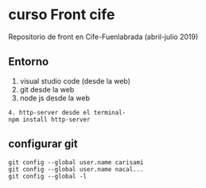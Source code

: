 # curso Front cife
Repositorio de front en Cife-Fuenlabrada (abril-julio 2019)

## Entorno

1. visual studio code (desde la web)
2. git desde la web
3. node js desde la web
```
4. http-server desde el terminal- 
npm install http-server

```
## configurar git
```
git config --global user.name carisami
git config --global user.name nacal...
git config --global -l
```
